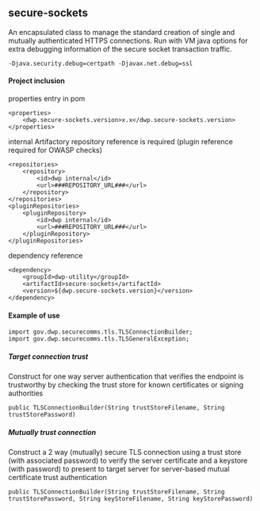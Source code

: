 ## secure-sockets
An encapsulated class to manage the standard creation of single and mutually authenticated HTTPS connections.  Run with VM java options for extra debugging information of the secure socket transaction traffic.

`-Djava.security.debug=certpath -Djavax.net.debug=ssl`

#### Project inclusion

properties entry in pom

    <properties>
        <dwp.secure-sockets.version>x.x</dwp.secure-sockets.version>
    </properties>
    
internal Artifactory repository reference is required (plugin reference required for OWASP checks)

    <repositories>
        <repository>
            <id>dwp internal</id>
            <url>###REPOSITORY_URL###</url>
        </repository>
    </repositories>
    <pluginRepositories>
        <pluginRepository>
            <id>dwp internal</id>
            <url>###REPOSITORY_URL###</url>
        </pluginRepository>
    </pluginRepositories>

dependency reference

    <dependency>
        <groupId>dwp-utility</groupId>
        <artifactId>secure-sockets</artifactId>
        <version>${dwp.secure-sockets.version}</version>
    </dependency>
    
#### Example of use

    import gov.dwp.securecomms.tls.TLSConnectionBuilder;
    import gov.dwp.securecomms.tls.TLSGeneralException;

##### Target connection trust

Construct for one way server authentication that verifies the endpoint is trustworthy by checking the trust store for known certificates or signing authorities

`public TLSConnectionBuilder(String trustStoreFilename, String trustStorePassword)`

##### Mutually trust connection

Construct a 2 way (mutually) secure TLS connection using a trust store (with associated password) to verify the server certificate
and a keystore (with password) to present to target server for server-based mutual certificate trust authentication

`public TLSConnectionBuilder(String trustStoreFilename, String trustStorePassword, String keyStoreFilename, String keyStorePassword)`



